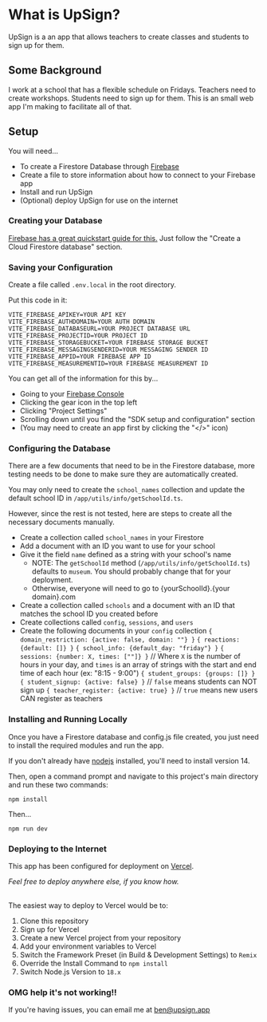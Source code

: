 # What is UpSign?

UpSign is a an app that allows teachers to create classes and students to sign up for them.

## Some Background

I work at a school that has a flexible schedule on Fridays. Teachers need to create workshops. Students need to sign up for them. This is an small web app I'm making to facilitate all of that.

## Setup
You will need...
- To create a Firestore Database through [Firebase](https://console.firebase.google.com/)
- Create a file to store information about how to connect to your Firebase app
- Install and run UpSign
- (Optional) deploy UpSign for use on the internet

### Creating your Database
[Firebase has a great quickstart guide for this.](https://firebase.google.com/docs/firestore/quickstart)
Just follow the "Create a Cloud Firestore database" section.
### Saving your Configuration
Create a file called `.env.local` in the root directory.

Put this code in it:
```env
VITE_FIREBASE_APIKEY=YOUR API KEY
VITE_FIREBASE_AUTHDOMAIN=YOUR AUTH DOMAIN
VITE_FIREBASE_DATABASEURL=YOUR PROJECT DATABASE URL
VITE_FIREBASE_PROJECTID=YOUR PROJECT ID
VITE_FIREBASE_STORAGEBUCKET=YOUR FIREBASE STORAGE BUCKET
VITE_FIREBASE_MESSAGINGSENDERID=YOUR MESSAGING SENDER ID
VITE_FIREBASE_APPID=YOUR FIREBASE APP ID
VITE_FIREBASE_MEASUREMENTID=YOUR FIREBASE MEASUREMENT ID
```

You can get all of the information for this by...
- Going to your [Firebase Console](https://console.firebase.google.com/)
- Clicking the gear icon in the top left
- Clicking "Project Settings"
- Scrolling down until you find the "SDK setup and configuration" section
- (You may need to create an app first by clicking the "</>" icon)

### Configuring the Database
There are a few documents that need to be in the Firestore database, more testing needs to be done to make sure they are automatically created.

You may only need to create the `school_names` collection and update the default school ID in `/app/utils/info/getSchoolId.ts`.

However, since the rest is not tested, here are steps to create all the necessary documents manually.

- Create a collection called `school_names` in your Firestore
- Add a document with an ID you want to use for your school
- Give it the field `name` defined as a string with your school's name
  - NOTE: The `getSchoolId` method (`/app/utils/info/getSchoolId.ts`) defaults to `museum`. You should probably change that for your deployment.
  - Otherwise, everyone will need to go to {yourSchoolId}.{your domain}.com
- Create a collection called `schools` and a document with an ID that matches the school ID you created before
- Create collections called `config`, `sessions`, and `users`
- Create the following documents in your `config` collection
`{ domain_restriction: {active: false, domain: ""} }`
`{ reactions: {default: []} }`
`{ school_info: {default_day: "friday"} }`
`{ sessions: {number: X, times: [""]} }` // Where `X` is the number of hours in your day, and `times` is an array of strings with the start and end time of each hour (ex: "8:15 - 9:00")
`{ student_groups: {groups: []} }`
`{ student_signup: {active: false} }` // `false` means students can NOT sign up
`{ teacher_register: {active: true} }` // `true` means new users CAN register as teachers


### Installing and Running Locally
Once you have a Firestore database and config.js file created, you just need to install the required modules and run the app.

If you don't already have [nodejs](https://nodejs.org/en/) installed, you'll need to install version 14.

Then, open a command prompt and navigate to this project's main directory and run these two commands:
```
npm install
```
Then...
```
npm run dev
```

### Deploying to the Internet
This app has been configured for deployment on [Vercel](https://vercel.com).

*Feel free to deploy anywhere else, if you know how.*
<br></br>

The easiest way to deploy to Vercel would be to:
1. Clone this repository
2. Sign up for Vercel
3. Create a new Vercel project from your repository
4. Add your environment variables to Vercel
5. Switch the Framework Preset (in Build & Development Settings) to `Remix`
6. Override the Install Command to `npm install`
7. Switch Node.js Version to `18.x`

### OMG help it's not working!!

If you're having issues, you can email me at [ben@upsign.app](mailto:ben@upsign.app)
